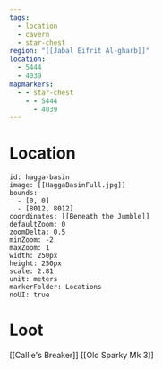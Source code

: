 ```yaml
---
tags:
  - location
  - cavern
  - star-chest
region: "[[Jabal Eifrit Al-gharb]]"
location:
  - 5444
  - 4039
mapmarkers:
  - - star-chest
    - - 5444
      - 4039
---
```

# Location
```leaflet
id: hagga-basin
image: [[HaggaBasinFull.jpg]]
bounds:
  - [0, 0]
  - [8012, 8012]
coordinates: [[Beneath the Jumble]]
defaultZoom: 0
zoomDelta: 0.5
minZoom: -2
maxZoom: 1
width: 250px
height: 250px
scale: 2.81
unit: meters
markerFolder: Locations
noUI: true
```
# Loot
[[Callie's Breaker]]
[[Old Sparky Mk 3]]